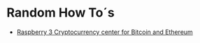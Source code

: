 # Random How To´s

- [Raspberry 3 Cryptocurrency center for Bitcoin and Ethereum](../master/howto/raspi3-crypto-center.md)
